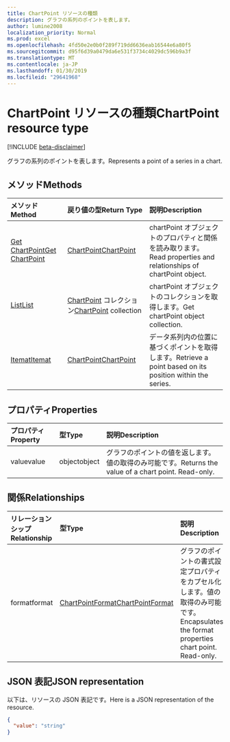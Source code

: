 ```yaml
---
title: ChartPoint リソースの種類
description: グラフの系列のポイントを表します。
author: lumine2008
localization_priority: Normal
ms.prod: excel
ms.openlocfilehash: 4fd50e2e0b0f289f719dd6636eab16544e6a80f5
ms.sourcegitcommit: d95f6d39a0479da6e531f3734c4029dc596b9a3f
ms.translationtype: MT
ms.contentlocale: ja-JP
ms.lasthandoff: 01/30/2019
ms.locfileid: "29641968"
---
```

# <a name="chartpoint-resource-type"></a><span data-ttu-id="7a721-103">ChartPoint リソースの種類</span><span class="sxs-lookup"><span data-stu-id="7a721-103">ChartPoint resource type</span></span>

[!INCLUDE [beta-disclaimer](../../includes/beta-disclaimer.md)]

<span data-ttu-id="7a721-104">グラフの系列のポイントを表します。</span><span class="sxs-lookup"><span data-stu-id="7a721-104">Represents a point of a series in a chart.</span></span>


## <a name="methods"></a><span data-ttu-id="7a721-105">メソッド</span><span class="sxs-lookup"><span data-stu-id="7a721-105">Methods</span></span>

| <span data-ttu-id="7a721-106">メソッド</span><span class="sxs-lookup"><span data-stu-id="7a721-106">Method</span></span>           | <span data-ttu-id="7a721-107">戻り値の型</span><span class="sxs-lookup"><span data-stu-id="7a721-107">Return Type</span></span>    |<span data-ttu-id="7a721-108">説明</span><span class="sxs-lookup"><span data-stu-id="7a721-108">Description</span></span>|
|:---------------|:--------|:----------|
|[<span data-ttu-id="7a721-109">Get ChartPoint</span><span class="sxs-lookup"><span data-stu-id="7a721-109">Get ChartPoint</span></span>](../api/chartpoint-get.md) | [<span data-ttu-id="7a721-110">ChartPoint</span><span class="sxs-lookup"><span data-stu-id="7a721-110">ChartPoint</span></span>](chartpoint.md) |<span data-ttu-id="7a721-111">chartPoint オブジェクトのプロパティと関係を読み取ります。</span><span class="sxs-lookup"><span data-stu-id="7a721-111">Read properties and relationships of chartPoint object.</span></span>|
|[<span data-ttu-id="7a721-112">List</span><span class="sxs-lookup"><span data-stu-id="7a721-112">List</span></span>](../api/chartpoint-list.md) | <span data-ttu-id="7a721-113">[ChartPoint](chartpoint.md) コレクション</span><span class="sxs-lookup"><span data-stu-id="7a721-113">[ChartPoint](chartpoint.md) collection</span></span> |<span data-ttu-id="7a721-114">chartPoint オブジェクトのコレクションを取得します。</span><span class="sxs-lookup"><span data-stu-id="7a721-114">Get chartPoint object collection.</span></span> |
|[<span data-ttu-id="7a721-115">Itemat</span><span class="sxs-lookup"><span data-stu-id="7a721-115">Itemat</span></span>](../api/chartpointscollection-itemat.md)|[<span data-ttu-id="7a721-116">ChartPoint</span><span class="sxs-lookup"><span data-stu-id="7a721-116">ChartPoint</span></span>](chartpoint.md)|<span data-ttu-id="7a721-117">データ系列内の位置に基づくポイントを取得します。</span><span class="sxs-lookup"><span data-stu-id="7a721-117">Retrieve a point based on its position within the series.</span></span>|

## <a name="properties"></a><span data-ttu-id="7a721-118">プロパティ</span><span class="sxs-lookup"><span data-stu-id="7a721-118">Properties</span></span>
| <span data-ttu-id="7a721-119">プロパティ</span><span class="sxs-lookup"><span data-stu-id="7a721-119">Property</span></span>     | <span data-ttu-id="7a721-120">型</span><span class="sxs-lookup"><span data-stu-id="7a721-120">Type</span></span>   |<span data-ttu-id="7a721-121">説明</span><span class="sxs-lookup"><span data-stu-id="7a721-121">Description</span></span>|
|:---------------|:--------|:----------|
|<span data-ttu-id="7a721-122">value</span><span class="sxs-lookup"><span data-stu-id="7a721-122">value</span></span>|<span data-ttu-id="7a721-123">object</span><span class="sxs-lookup"><span data-stu-id="7a721-123">object</span></span>|<span data-ttu-id="7a721-p101">グラフのポイントの値を返します。値の取得のみ可能です。</span><span class="sxs-lookup"><span data-stu-id="7a721-p101">Returns the value of a chart point. Read-only.</span></span>|

## <a name="relationships"></a><span data-ttu-id="7a721-126">関係</span><span class="sxs-lookup"><span data-stu-id="7a721-126">Relationships</span></span>
| <span data-ttu-id="7a721-127">リレーションシップ</span><span class="sxs-lookup"><span data-stu-id="7a721-127">Relationship</span></span> | <span data-ttu-id="7a721-128">型</span><span class="sxs-lookup"><span data-stu-id="7a721-128">Type</span></span>   |<span data-ttu-id="7a721-129">説明</span><span class="sxs-lookup"><span data-stu-id="7a721-129">Description</span></span>|
|:---------------|:--------|:----------|
|<span data-ttu-id="7a721-130">format</span><span class="sxs-lookup"><span data-stu-id="7a721-130">format</span></span>|[<span data-ttu-id="7a721-131">ChartPointFormat</span><span class="sxs-lookup"><span data-stu-id="7a721-131">ChartPointFormat</span></span>](chartpointformat.md)|<span data-ttu-id="7a721-p102">グラフのポイントの書式設定プロパティをカプセル化します。値の取得のみ可能です。</span><span class="sxs-lookup"><span data-stu-id="7a721-p102">Encapsulates the format properties chart point. Read-only.</span></span>|

## <a name="json-representation"></a><span data-ttu-id="7a721-134">JSON 表記</span><span class="sxs-lookup"><span data-stu-id="7a721-134">JSON representation</span></span>

<span data-ttu-id="7a721-135">以下は、リソースの JSON 表記です。</span><span class="sxs-lookup"><span data-stu-id="7a721-135">Here is a JSON representation of the resource.</span></span>

<!-- {
  "blockType": "resource",
  "optionalProperties": [

  ],
  "@odata.type": "microsoft.graph.chartPoint"
}-->

```json
{
  "value": "string"
}

```

<!-- uuid: 8fcb5dbc-d5aa-4681-8e31-b001d5168d79
2015-10-25 14:57:30 UTC -->
<!--
{
  "type": "#page.annotation",
  "description": "ChartPoint resource",
  "keywords": "",
  "section": "documentation",
  "tocPath": "",
  "suppressions": [
    "Error: /api-reference/beta/resources/chartpoint.md:\r\n      Exception processing links.\r\n    System.ArgumentException: Link Definition was null. Link text: !INCLUDE [beta-disclaimer](../../includes/beta-disclaimer.md)\r\n      at ApiDoctor.Validation.DocFile.get_LinkDestinations()\r\n      at ApiDoctor.Validation.DocSet.ValidateLinks(Boolean includeWarnings, String[] relativePathForFiles, IssueLogger issues, Boolean requireFilenameCaseMatch, Boolean printOrphanedFiles)"
  ]
}
-->
